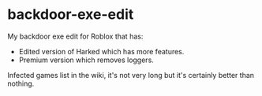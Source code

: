 # backdoor-exe-edit
My backdoor exe edit for Roblox that has:
- Edited version of Harked which has more features.
- Premium version which removes loggers.

Infected games list in the wiki, it's not very long but it's certainly better than nothing.
